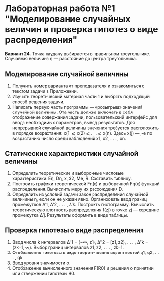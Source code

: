 # Лабораторная работа №1 "Моделирование случайных величин и проверка гипотез о виде распределения"
**Вариант 24.** Точка наудачу выбирается в правильном треугольнике. Случайная величина η — расстояние до центра треугольника.
## Моделирование случайной величины
1. Получить номер варианта от преподавателя и ознакомиться с текстом задачи в Приложении.
2. Изучить теоретический материал части 1 и выбрать подходящий способ решения задачи.
3. Написать первую часть программы — «розыгрыш» значений случайной величины. Эта часть должна включать в себя отображение содержания задачи, пользовательский интерфейс для ввода необходимых параметров, вывод результатов. Для непрерывной случайной величины значения требуется расположить в порядке возрастания: x(1) ⩽ x(2) ⩽ . . . ⩽ x(n). Здесь x(j) — j-е по возрастанию число среди наблюдений x1, x2, . . . , xn.

## Статические характеристики случайной величины
1. Определить теоретические и выборочные числовые характеристики: Eη, Dη, x, S2, Me, R. Составить таблицу.
2. Построить графики теоретической Fη(x) и выборочной Fη(x) функций распределения. Вычислить меру их расхождения D.
3. Определить из условий задачи закон распределения случайной величины η, если он не указан явно. Организовать ввод границ промежутков ∆′1, ∆′2, . . . , ∆′k. Построить гистограмму. Вычислить теоретическую плотность распределения f(zj) в точке zj — середине промежутка ∆′j. Результаты оформить в виде таблицы.

## Проверка гипотезы о виде распределения
1. Ввод числа k интервалов ∆′′1 = (−∞, z1), ∆′′2 = [z1, z2), . . . , ∆′′k = (zk−1, ∞). Выбор границ интервалов z1, z2, . . . , zk−1.
2. Отображение гипотезы в виде теоретических вероятностей q1, q2, . . . , qk.
3. Ввод уровня значимости α.
4. Отображение вычисленного значения F(R0) и решения о принятии или отвержении гипотезы H0.

